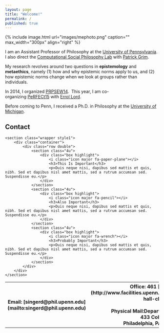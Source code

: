 ```yaml
---
layout: page
title: "Welcome!"
permalink: /
published: true
---
```


{% include image.html url="images/mephoto.png" caption="" max_width="300px" align="right" %}

I am an Assistant Professor of Philosophy at the [University of Pennsylvania](http://philosophy.sas.upenn.edu/). I also direct the [Computational Social Philosophy Lab](/CSPL/) with [Patrick Grim](http://www.pgrim.org/).

My research revolves around two questions in **epistemology** and **metaethics**, namely (1) how and why epistemic norms apply to us, and (2) how epistemic norms change when we look at groups rather than individuals.

In 2014, I organized [PRPSEW14](http://www.phil.upenn.edu/~singerd/PRPSEW14.html).  This year, I am co-organizing [PeRFECt15](http://www.phil.upenn.edu/~singerd/PeRFECt15.html) with [Errol Lord](http://www.errol-lord.com/). 

Before coming to Penn, I received a Ph.D. in Philosophy at the [University of Michigan](http://www.lsa.umich.edu/philosophy/).  


## Contact
	<section class="wrapper style1">
		<div class="container">
			<div class="row double">
				<section class="4u">
					<div class="box highlight">
						<i class="icon major fa-paper-plane"></i>
						<h3>This Is Important</h3>
						<p>Duis neque nisi, dapibus sed mattis et quis, nibh. Sed et dapibus nisl amet mattis, sed a rutrum accumsan sed. Suspendisse eu.</p>
					</div>
				</section>
				<section class="4u">
					<div class="box highlight">
						<i class="icon major fa-pencil"></i>
						<h3>Also Important</h3>
						<p>Duis neque nisi, dapibus sed mattis et quis, nibh. Sed et dapibus nisl amet mattis, sed a rutrum accumsan sed. Suspendisse eu.</p>
					</div>
				</section>
				<section class="4u">
					<div class="box highlight">
						<i class="icon major fa-wrench"></i>
						<h3>Probably Important</h3>
						<p>Duis neque nisi, dapibus sed mattis et quis, nibh. Sed et dapibus nisl amet mattis, sed a rutrum accumsan sed. Suspendisse eu.</p>
					</div>
				</section>
			</div>
		</div>
	</section>

<table class="tg">
  <tr>
    <th >Email: [singerd@phil.upenn.edu](mailto:singerd@phil.upenn.edu)</th>
    <th >Office: 461 [Cohen Hall](http://www.facilities.upenn.edu/maps/locations/cohen-hall-claudia) <br /><br />Physical Mail:Department of Philosophy <br />433 Cohen Hall <br />Philadelphia, PA 19104-6304</th>
    <th class="tg-yw4l">Phone: 920-4SingerSend Me an [Anonymous Message Here](http://www.danieljsinger.com/anonmessage/)</th>
  </tr>
</table>
